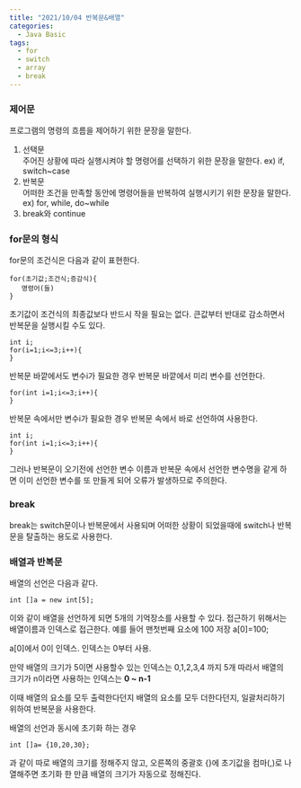 ```yaml
---
title: "2021/10/04 반복문&배열"
categories:
  - Java Basic
tags:
  - for
  - switch
  - array
  - break
---
```


### 제어문
프로그램의 명령의 흐름을 제어하기 위한 문장을 말한다.

1. 선택문<br>
  주어진 상황에 따라 실행시켜야 할 명령어를 선택하기 위한 문장을 말한다.
  ex) if, switch~case
2. 반복문<br>
  어떠한 조건을 만족할 동안에 명령어들을 반복하여 실행시키기 위한 문장을 말한다.
  ex) for, while, do~while
3. break와 continue

### for문의 형식

for문의 조건식은 다음과 같이 표현한다.
```
for(초기값;조건식;증감식){
   명령어(들)
}
```
초기값이 조건식의 최종값보다 반드시 작을 필요는 없다.
큰값부터 반대로 감소하면서 반복문을 실행시킬 수도 있다.
```
int i;					
for(i=1;i<=3;i++){
}
```
반복문 바깥에서도 변수i가 필요한 경우
반복문 바깥에서 미리 변수를 선언한다.

```
for(int i=1;i<=3;i++){
}
```
반복문 속에서만 변수i가 필요한 경우
반복문 속에서 바로 선언하여 사용한다.

```
int i;
for(int i=1;i<=3;i++){
}
```
그러나 반복문이 오기전에 선언한 변수 이름과
반복문 속에서 선언한 변수명을 같게 하면 
이미 선언한 변수를 또 만들게 되어 오류가 발생하므로 주의한다.

### break

break는 switch문이나 반복문에서 사용되며
어떠한 상황이 되었을때에
switch나 반복문을 탈출하는 용도로 사용한다.

### 배열과 반복문

배열의 선언은 다음과 같다.
```
int []a = new int[5];
```
이와 같이 배열을 선언하게 되면 5개의 기억장소를 사용할 수 있다.
접근하기 위해서는 배열이름과 인덱스로 접근한다.
예를 들어 맨첫번째 요소에 100 저장
a[0]=100;

a[0]에서 0이 인덱스.
인덱스는 0부터 사용.

만약 배열의 크기가 5이면 사용할수 있는 인덱스는
0,1,2,3,4 까지 5개
따라서
배열의 크기가 n이라면 사용하는 인덱스는
**0 ~ n-1**

이때 배열의 요소를 모두 출력한다던지
배열의 요소를 모두 더한다던지, 일괄처리하기 위하여
반복문을 사용한다.

배열의 선언과 동시에 초기화 하는 경우
```
int []a= {10,20,30};
```
과 같이 따로 배열의 크기를 정해주지 않고,
오른쪽의 중괄호 {}에 초기값을 컴마(,)로 나열해주면
초기화 한 만큼 배열의 크기가 자동으로 정해진다.
